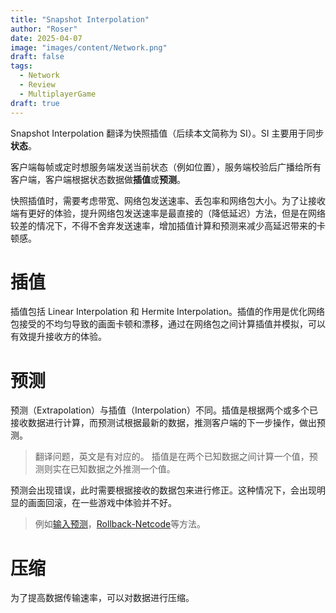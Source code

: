 ```yaml
---
title: "Snapshot Interpolation"
author: "Roser"
date: 2025-04-07
image: "images/content/Network.png"
draft: false
tags:
  - Network
  - Review
  - MultiplayerGame
draft: true
---
```

Snapshot Interpolation 翻译为快照插值（后续本文简称为 SI）。SI 主要用于同步**状态**。

客户端每帧或定时想服务端发送当前状态（例如位置），服务端校验后广播给所有客户端，客户端根据状态数据做**插值**或**预测**。

快照插值时，需要考虑带宽、网络包发送速率、丢包率和网络包大小。为了让接收端有更好的体验，提升网络包发送速率是最直接的（降低延迟）方法，但是在网络较差的情况下，不得不舍弃发送速率，增加插值计算和预测来减少高延迟带来的卡顿感。
# 插值

插值包括 Linear Interpolation 和 Hermite Interpolation。插值的作用是优化网络包接受的不均匀导致的画面卡顿和漂移，通过在网络包之间计算插值并模拟，可以有效提升接收方的体验。
# 预测

预测（Extrapolation）与插值（Interpolation）不同。插值是根据两个或多个已接收数据进行计算，而预测试根据最新的数据，推测客户端的下一步操作，做出预测。

> 翻译问题，英文是有对应的。
> 插值是在两个已知数据之间计算一个值，预测则实在已知数据之外推测一个值。

预测会出现错误，此时需要根据接收的数据包来进行修正。这种情况下，会出现明显的画面回滚，在一些游戏中体验并不好。

> 例如[输入预测](../输入预测)，[Rollback-Netcode](../Rollback-Netcode)等方法。
# 压缩

为了提高数据传输速率，可以对数据进行压缩。